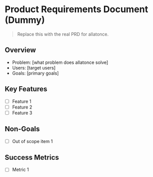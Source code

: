 # Product Requirements Document (Dummy)

> Replace this with the real PRD for allatonce.

## Overview
- Problem: [what problem does allatonce solve]
- Users: [target users]
- Goals: [primary goals]

## Key Features
- [ ] Feature 1
- [ ] Feature 2
- [ ] Feature 3

## Non-Goals
- [ ] Out of scope item 1

## Success Metrics
- [ ] Metric 1
